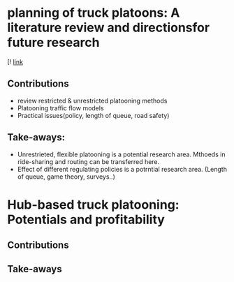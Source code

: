 # planning of truck platoons: A literature review and directionsfor future research

[! [link](https://www.sciencedirect.com/science/article/pii/S0191261517305246)


## Contributions
- review restricted & unrestricted platooning methods
- Platooning traffic flow models
- Practical issues(policy, length of queue, road safety)
## Take-aways:
- Unrestrieted, flexible platooning is a potential research area. Mthoeds in ride-sharing and routing can be transferred here.
- Effect of different regulating policies is a potrntial research area. (Length of queue, game theory, surveys..)

# Hub-based truck platooning: Potentials and profitability
## Contributions
## Take-aways
